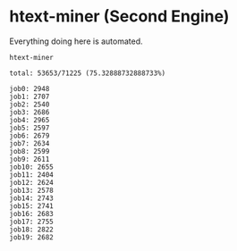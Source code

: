 # htext-miner (Second Engine)

Everything doing here is automated.

```
htext-miner

total: 53653/71225 (75.32888732888733%)

job0: 2948
job1: 2707
job2: 2540
job3: 2686
job4: 2965
job5: 2597
job6: 2679
job7: 2634
job8: 2599
job9: 2611
job10: 2655
job11: 2404
job12: 2624
job13: 2578
job14: 2743
job15: 2741
job16: 2683
job17: 2755
job18: 2822
job19: 2682
```